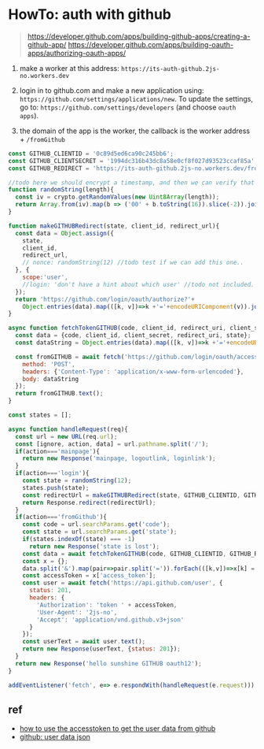 # HowTo: auth with github

> https://developer.github.com/apps/building-github-apps/creating-a-github-app/
> https://developer.github.com/apps/building-oauth-apps/authorizing-oauth-apps/

1. make a worker at this address:
`https://its-auth-github.2js-no.workers.dev`

2. login in to github.com and make a new application using:
`https://github.com/settings/applications/new`.
To update the settings, go to:
`https://github.com/settings/developers` (and choose `oauth apps`).

3. the domain of the app is the worker, the callback is the worker address + `/fromGithub`  

```javascript
const GITHUB_CLIENTID = '0c89d5ed6ca90c245bb6';
const GITHUB_CLIENTSECRET = '1994dc316b43dc8a58e0cf8f027d93523ccaf85a';
const GITHUB_REDIRECT = 'https://its-auth-github.2js-no.workers.dev/fromGithub';

//todo here we should encrypt a timestamp, and then we can verify that this timestamp is still valid.
function randomString(length){
  const iv = crypto.getRandomValues(new Uint8Array(length));
  return Array.from(iv).map(b => ('00' + b.toString(16)).slice(-2)).join('');
}

function makeGITHUBRedirect(state, client_id, redirect_url){
  const data = Object.assign({
    state, 
    client_id, 
    redirect_url, 
    // nonce: randomString(12) //todo test if we can add this one..
  }, {
    scope:'user',
    //login: 'don't have a hint about which user' //todo not included.
  });
  return 'https://github.com/login/oauth/authorize?'+
    Object.entries(data).map(([k, v])=>k +'='+encodeURIComponent(v)).join('&');
}

async function fetchTokenGITHUB(code, client_id, redirect_uri, client_secret, state) {
  const data = {code, client_id, client_secret, redirect_uri, state};
  const dataString = Object.entries(data).map(([k, v])=>k +'='+encodeURIComponent(v)).join('&');

  const fromGITHUB = await fetch('https://github.com/login/oauth/access_token',{
    method: 'POST',
    headers: {'Content-Type': 'application/x-www-form-urlencoded'},
    body: dataString
  });
  return fromGITHUB.text();
}

const states = [];

async function handleRequest(req){
  const url = new URL(req.url);
  const [ignore, action, data] = url.pathname.split('/');
  if(action==='mainpage'){
    return new Response('mainpage, logoutlink, loginlink');
  }
  if(action==='login'){
    const state = randomString(12);
    states.push(state);
    const redirectUrl = makeGITHUBRedirect(state, GITHUB_CLIENTID, GITHUB_REDIRECT);
    return Response.redirect(redirectUrl);
  }
  if(action==='fromGithub'){
    const code = url.searchParams.get('code');
    const state = url.searchParams.get('state');
    if(states.indexOf(state) === -1)
      return new Response('state is lost');
    const data = await fetchTokenGITHUB(code, GITHUB_CLIENTID, GITHUB_REDIRECT, GITHUB_CLIENTSECRET, state);
    const x = {}; 
    data.split('&').map(pair=>pair.split('=')).forEach(([k,v])=>x[k] = v);
    const accessToken = x['access_token'];
    const user = await fetch('https://api.github.com/user', {
      status: 201,
      headers: {
        'Authorization': 'token ' + accessToken,
        'User-Agent': '2js-no',
        'Accept': 'application/vnd.github.v3+json'
      }
    });
    const userText = await user.text();
    return new Response(userText, {status: 201});
  }
  return new Response('hello sunshine GITHUB oauth12');
}

addEventListener('fetch', e=> e.respondWith(handleRequest(e.request)));
```

## ref
 * [how to use the accesstoken to get the user data from github](https://developer.github.com/v3/#authentication)
 * [github: user data json](https://developer.github.com/v3/users/)